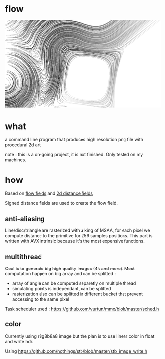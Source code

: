 # flow

![image info](./example_01.png)

# what

a command line program that produces high resolution png file with procedural 2d art

note : this is a on-going project, it is not finished. Only tested on my machines.

# how

Based on [flow fields](https://tylerxhobbs.com/essays/2020/flow-fields) and [2d distance fields](https://iquilezles.org/www/articles/distfunctions2d/distfunctions2d.htm)

Signed distance fields are used to create the flow field.

## anti-aliasing

Line/disc/triangle are rasterized with a king of MSAA, for each pixel we compute distance to the primitive for 256 samples positions. This part is written with AVX intrinsic because it's the most expensive functions.

## multithread

Goal is to generate big high quality images (4k and more). Most computation happen on big array and can be splitted :
* array of angle can be computed separetly on multiple thread
* simulating points is independant, can be splitted
* rasterization also can be splitted in different bucket that prevent accessing to the same pixel

Task scheduler used : https://github.com/vurtun/mmx/blob/master/sched.h

## color

Currently using r8g8b8a8 image but the plan is to use linear color in float and write hdr.

Using https://github.com/nothings/stb/blob/master/stb_image_write.h
